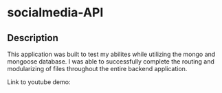 # socialmedia-API

## Description
This application was built to test my abilites while utilizing the mongo and mongoose database. I was able to successfully complete the routing and modularizing of files throughout the entire backend application.

Link to youtube demo: 